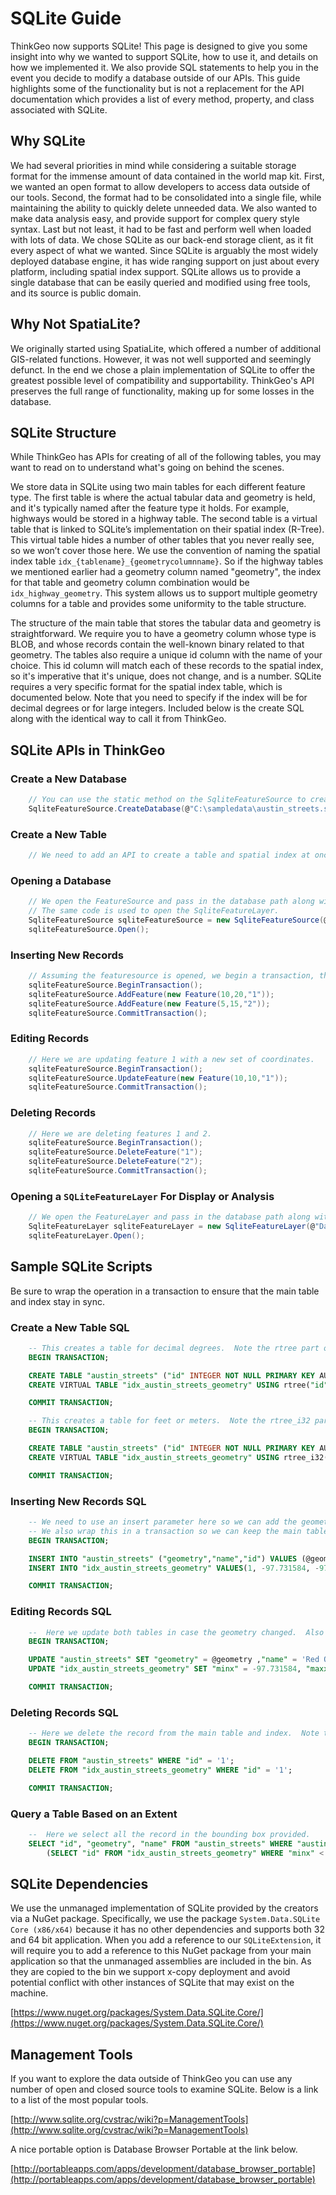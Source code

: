 # SQLite Guide

ThinkGeo now supports SQLite! This page is designed to give you some insight into why we wanted to support SQLite, how to use it, and details on how we implemented it. We also provide SQL statements to help you in the event you decide to modify a database outside of our APIs. This guide highlights some of the functionality but is not a replacement for the API documentation which provides a list of every method, property, and class associated with SQLite.

## Why SQLite

We had several priorities in mind while considering a suitable storage format for the immense amount of data contained in the world map kit.  First, we wanted an open format to allow developers to access data outside of our tools.  Second, the format had to be consolidated into a single file, while maintaining the ability to quickly delete unneeded data. We also wanted to make data analysis easy, and provide support for complex query style syntax. Last but not least, it had to be fast and perform well when loaded with lots of data. We chose SQLite as our back-end storage client, as it fit every aspect of what we wanted. Since SQLite is arguably the most widely deployed database engine, it has wide ranging support on just about every platform, including spatial index support.  SQLite allows us to provide a single database that can be easily queried and modified using free tools, and its source is public domain.

## Why Not SpatiaLite?

We originally started using SpatiaLite, which offered a number of additional GIS-related functions. However, it was not well supported and seemingly defunct. In the end we chose a plain implementation of SQLite to offer the greatest possible level of compatibility and supportability. ThinkGeo's API preserves the full range of functionality, making up for some losses in the database.

## SQLite Structure

While ThinkGeo has APIs for creating of all of the following tables, you may want to read on to understand what's going on behind the scenes.

We store data in SQLite using two main tables for each different feature type. The first table is where the actual tabular data and geometry is held, and it's typically named after the feature type it holds. For example, highways would be stored in a highway table. The second table is a virtual table that is linked to SQLite’s implementation on their spatial index (R-Tree). This virtual table hides a number of other tables that you never really see, so we won’t cover those here. We use the convention of naming the spatial index table `idx_{tablename}_{geometrycolumnname}`. So if the highway tables we mentioned earlier had a geometry column named "geometry", the index for that table and geometry column combination would be `idx_highway_geometry`. This system allows us to support multiple geometry columns for a table and provides some uniformity to the table structure.

The structure of the main table that stores the tabular data and geometry is straightforward. We require you to have a geometry column whose type is BLOB, and whose records contain the well-known binary related to that geometry. The tables also require a unique id column with the name of your choice. This id column will match each of these records to the spatial index, so it's imperative that it's unique, does not change, and is a number. SQLite requires a very specific format for the spatial index table, which is documented below. Note that you need to specify if the index will be for decimal degrees or for large integers. Included below is the create SQL along with the identical way to call it from ThinkGeo.

## SQLite APIs in ThinkGeo

### Create a New Database

```csharp
    // You can use the static method on the SqliteFeatureSource to create a new database file.
    SqliteFeatureSource.CreateDatabase(@"C:\sampledata\austin_streets.sqlite");
```

### Create a New Table

```csharp
    // We need to add an API to create a table and spatial index at once.
```

### Opening a Database

```csharp
    // We open the FeatureSource and pass in the database path along with the table name, id column and geometry column.
    // The same code is used to open the SqliteFeatureLayer.
    SqliteFeatureSource sqliteFeatureSource = new SqliteFeatureSource(@"Data Source=C:\sampledata\austin_streets.sqlite;Version=3;", "austin_streets", "id", "geometry");
    sqliteFeatureSource.Open();
```

### Inserting New Records

```csharp
    // Assuming the featuresource is opened, we begin a transaction, then add the new records and call the commit transaction.
    sqliteFeatureSource.BeginTransaction();
    sqliteFeatureSource.AddFeature(new Feature(10,20,"1"));
    sqliteFeatureSource.AddFeature(new Feature(5,15,"2"));
    sqliteFeatureSource.CommitTransaction();
```

### Editing Records

```csharp
    // Here we are updating feature 1 with a new set of coordinates.
    sqliteFeatureSource.BeginTransaction();
    sqliteFeatureSource.UpdateFeature(new Feature(10,10,"1"));
    sqliteFeatureSource.CommitTransaction();
```

### Deleting Records

```csharp
    // Here we are deleting features 1 and 2.
    sqliteFeatureSource.BeginTransaction();
    sqliteFeatureSource.DeleteFeature("1");
    sqliteFeatureSource.DeleteFeature("2");
    sqliteFeatureSource.CommitTransaction();
```

### Opening a `SQLiteFeatureLayer` For Display or Analysis

```csharp
    // We open the FeatureLayer and pass in the database path along with the table name, id column and geometry column.
    SqliteFeatureLayer sqliteFeatureLayer = new SqliteFeatureLayer(@"Data Source=C:\sampledata\austin_streets.sqlite;Version=3;", "austin_streets", "id", "geometry");
    sqliteFeatureLayer.Open();
```
 
## Sample SQLite Scripts

Be sure to wrap the operation in a transaction to ensure that the main table and index stay in sync.

### Create a New Table SQL

```sql
    -- This creates a table for decimal degrees.  Note the rtree part of the CREATE VIRTUAL TABLE
    BEGIN TRANSACTION;

    CREATE TABLE "austin_streets" ("id" INTEGER NOT NULL PRIMARY KEY AUTOINCREMENT, "geometry" BLOB, "name" TEXT);
    CREATE VIRTUAL TABLE "idx_austin_streets_geometry" USING rtree("id", "minx", "maxx", "miny", "maxy")

    COMMIT TRANSACTION;

    -- This creates a table for feet or meters.  Note the rtree_i32 part of the CREATE VIRTUAL TABLE
    BEGIN TRANSACTION;

    CREATE TABLE "austin_streets" ("id" INTEGER NOT NULL PRIMARY KEY AUTOINCREMENT, "geometry" BLOB, "name" TEXT);
    CREATE VIRTUAL TABLE "idx_austin_streets_geometry" USING rtree_i32("id", "minx", "maxx", "miny", "maxy")

    COMMIT TRANSACTION;
```

### Inserting New Records SQL

```sql
    -- We need to use an insert parameter here so we can add the geometry well known binary
    -- We also wrap this in a transaction so we can keep the main table and spatial index in sync
    BEGIN TRANSACTION;

    INSERT INTO "austin_streets" ("geometry","name","id") VALUES (@geometry,'Oak Street',1);
    INSERT INTO "idx_austin_streets_geometry" VALUES(1, -97.731584, -97.731192, 30.349088, 30.349304999999998)

    COMMIT TRANSACTION;
```

### Editing Records SQL

```sql
    --  Here we update both tables in case the geometry changed.  Also note that we are using a query parameter so we can pass in the geometry as well known binary
    BEGIN TRANSACTION;

    UPDATE "austin_streets" SET "geometry" = @geometry ,"name" = 'Red Oak Street' WHERE "id" = 1"
    UPDATE "idx_austin_streets_geometry" SET "minx" = -97.731584, "maxx" = -97.731192, "miny" = 30.349088, "maxy" = 30.349304999999998 WHERE "id" = 1"

    COMMIT TRANSACTION;
```

### Deleting Records SQL

```sql
    -- Here we delete the record from the main table and index.  Note that we do this in a transaction to keep them in sync.
    BEGIN TRANSACTION;

    DELETE FROM "austin_streets" WHERE "id" = '1';
    DELETE FROM "idx_austin_streets_geometry" WHERE "id" = '1';

    COMMIT TRANSACTION;
```

### Query a Table Based on an Extent

```sql
    --  Here we select all the record in the bounding box provided.
    SELECT "id", "geometry", "name" FROM "austin_streets" WHERE "austin_streets"."id" IN 
        (SELECT "id" FROM "idx_austin_streets_geometry" WHERE "minx" < -97.7340560913086 AND "maxx" > -97.7399658203125 AND "miny" < 30.294225692749 AND "maxy" > 30.288595199585);
```

## SQLite Dependencies

We use the unmanaged implementation of SQLite provided by the creators via a NuGet package. Specifically, we use the package `System.Data.SQLite Core (x86/x64)` because it has no other dependencies and supports both 32 and 64 bit application. When you add a reference to our `SQLiteExtension`, it will require you to add a reference to this NuGet package from your main application so that the unmanaged assemblies are included in the bin. As they are copied to the bin we support x-copy deployment and avoid potential conflict with other instances of SQLite that may exist on the machine.

[https://www.nuget.org/packages/System.Data.SQLite.Core/](https://www.nuget.org/packages/System.Data.SQLite.Core/)

## Management Tools

If you want to explore the data outside of ThinkGeo you can use any number of open and closed source tools to examine SQLite.  Below is a link to a list of the most popular tools.

[http://www.sqlite.org/cvstrac/wiki?p=ManagementTools](http://www.sqlite.org/cvstrac/wiki?p=ManagementTools)

A nice portable option is Database Browser Portable at the link below.

[http://portableapps.com/apps/development/database_browser_portable](http://portableapps.com/apps/development/database_browser_portable)
